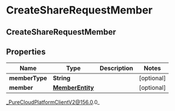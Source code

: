 # CreateShareRequestMember

## CreateShareRequestMember

## Properties

|Name | Type | Description | Notes|
|------------ | ------------- | ------------- | -------------|
| **memberType** | **String** |  | [optional] |
| **member** | [**MemberEntity**](MemberEntity) |  | [optional] |



_PureCloudPlatformClientV2@156.0.0_

